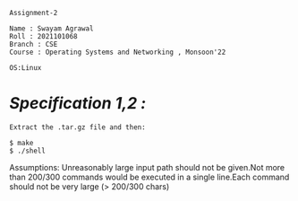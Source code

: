 <!-- file is written in markdown format -->

```
Assignment-2

Name : Swayam Agrawal
Roll : 2021101068
Branch : CSE
Course : Operating Systems and Networking , Monsoon'22

OS:Linux
```

# ***Specification 1,2 :***


```
Extract the .tar.gz file and then:

$ make
$ ./shell
```

Assumptions: Unreasonably large input path should not be given.Not more than 200/300 commands would be executed in a single line.Each command should not be very large (> 200/300 chars)

